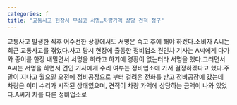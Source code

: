 ```yaml
---
categories: f
title: "교통사고 현장서 무심코 서명…차량가액 상당 견적 청구"
---
```

교통사고 발생한 직후 어수선한 상황에서도 서명은 숙고 후에 해야 하겠다.소비자 A씨는 최근 교통사고를 겪었다.사고 당시 현장에 출동한 정비업소 견인차 기사는 A씨에게 다가와 종이를 한장 내밀면서 서명을 하라고 하기에 경황이 없는터라 서명을 했다.그러면서 A씨는 서명을 하면서 견인 기사에게 수리 여부는 정비업소에 가서 결정하겠다고 했다.주말이 지나고 월요일 오전에 정비공장으로 부터 걸려온 전화를 받고 정비공장에 갔는데 차량은 이미 수리가 시작된 상태였으며, 견적이 차량 가액에 상당하는 금액이 나와 있었다.A씨가 차를 다른 정비업소로